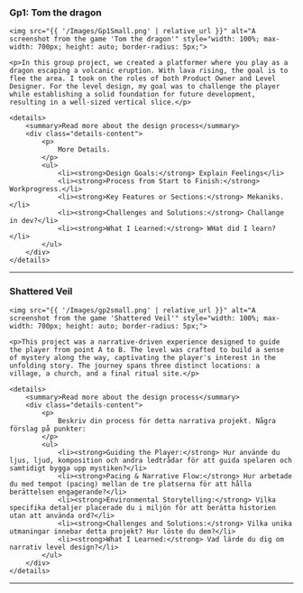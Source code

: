 <div class="project-card">
    <h3>Gp1: Tom the dragon</h3>
    
    <img src="{{ '/Images/Gp1Small.png' | relative_url }}" alt="A screenshot from the game 'Tom the dragon'" style="width: 100%; max-width: 700px; height: auto; border-radius: 5px;">
    
    <p>In this group project, we created a platformer where you play as a dragon escaping a volcanic eruption. With lava rising, the goal is to flee the area. I took on the roles of both Product Owner and Level Designer. For the level design, my goal was to challenge the player while establishing a solid foundation for future development, resulting in a well-sized vertical slice.</p>
    
    <details>
        <summary>Read more about the design process</summary>
        <div class="details-content">
            <p>
                More Details.
            </p>
            <ul>
                <li><strong>Design Goals:</strong> Explain Feelings</li>
                <li><strong>Process from Start to Finish:</strong> Workprogress.</li>
                <li><strong>Key Features or Sections:</strong> Mekaniks.</li>
                <li><strong>Challenges and Solutions:</strong> Challange in dev?</li>
                <li><strong>What I Learned:</strong> WHat did I learn?</li>
            </ul>
        </div>
    </details>
</div>

<hr style="border-color: #555;">

<div class="project-card">
    <h3>Shattered Veil</h3>
    
    <img src="{{ '/Images/gp2small.png' | relative_url }}" alt="A screenshot from the game 'Shattered Veil'" style="width: 100%; max-width: 700px; height: auto; border-radius: 5px;">
    
    <p>This project was a narrative-driven experience designed to guide the player from point A to B. The level was crafted to build a sense of mystery along the way, captivating the player's interest in the unfolding story. The journey spans three distinct locations: a village, a church, and a final ritual site.</p>
    
    <details>
        <summary>Read more about the design process</summary>
        <div class="details-content">
            <p>
                Beskriv din process för detta narrativa projekt. Några förslag på punkter:
            </p>
            <ul>
                <li><strong>Guiding the Player:</strong> Hur använde du ljus, ljud, komposition och andra ledtrådar för att guida spelaren och samtidigt bygga upp mystiken?</li>
                <li><strong>Pacing & Narrative Flow:</strong> Hur arbetade du med tempot (pacing) mellan de tre platserna för att hålla berättelsen engagerande?</li>
                <li><strong>Environmental Storytelling:</strong> Vilka specifika detaljer placerade du i miljön för att berätta historien utan att använda ord?</li>
                <li><strong>Challenges and Solutions:</strong> Vilka unika utmaningar innebar detta projekt? Hur löste du dem?</li>
                <li><strong>What I Learned:</strong> Vad lärde du dig om narrativ level design?</li>
            </ul>
        </div>
    </details>
</div>

<hr style="border-color: #555;">
